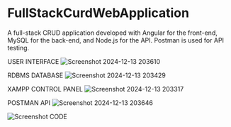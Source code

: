# FullStackCurdWebApplication
A full-stack CRUD application developed with Angular for the front-end, MySQL for the back-end, and Node.js for the API. Postman is used for API testing.

USER INTERFACE ![Screenshot 2024-12-13 203610](https://github.com/user-attachments/assets/d203a78f-9460-47cb-8a5f-afb027f4ce23)


RDBMS DATABASE ![Screenshot 2024-12-13 203429](https://github.com/user-attachments/assets/38ab75a7-75e0-4e7c-be1b-039e95b960b0)


XAMPP CONTROL PANEL ![Screenshot 2024-12-13 203317](https://github.com/user-attachments/assets/ae01a444-6664-42d0-ac05-80ae07e11510)


POSTMAN API ![Screenshot 2024-12-13 203646](https://github.com/user-attachments/assets/8a2f034c-b411-42cd-8548-f98fcf795fdf)


![Screenshot CODE](https://github.com/user-attachments/assets/c9873ebc-2db1-40ad-afd5-a8d755ce894b)
